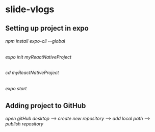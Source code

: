 # slide-vlogs

## Setting up project in expo
###### npm install expo-cli --global
###### expo init myReactNativeProject
###### cd myReactNativeProject
###### expo start
## Adding project to GitHub
###### open gitHub desktop --> create new repository --> add local path --> publish repository
